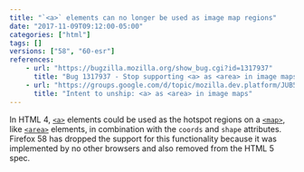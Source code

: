 ```yaml
---
title: "`<a>` elements can no longer be used as image map regions"
date: "2017-11-09T09:12:00-05:00"
categories: ["html"]
tags: []
versions: ["58", "60-esr"]
references:
    - url: "https://bugzilla.mozilla.org/show_bug.cgi?id=1317937"
      title: "Bug 1317937 - Stop supporting <a> as <area> in image maps (Assertion failure: !aContent->GetPrimaryFrame() || aState.mCreatingExtraFrames || aContent->NodeInfo()->NameAtom() == nsGkAtoms::area, at nsCSSFrameConstructor.cpp:5687)"
    - url: "https://groups.google.com/d/topic/mozilla.dev.platform/JUB5K-sz6ek/discussion"
      title: "Intent to unship: <a> as <area> in image maps"
---
```

In HTML 4, [`<a>`](https://developer.mozilla.org/docs/Web/HTML/Element/a) elements could be used as the hotspot regions on a [`<map>`](https://developer.mozilla.org/docs/Web/HTML/Element/map), like [`<area>`](https://developer.mozilla.org/docs/Web/HTML/Element/area) elements, in combination with the `coords` and `shape` attributes. Firefox 58 has dropped the support for this functionality because it was implemented by no other browsers and also removed from the HTML 5 spec.
